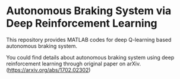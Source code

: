 # Autonomous Braking System via Deep Reinforcement Learning

This repository provides MATLAB codes for deep Q-learning based autonomous braking system.

You could find details about autonomous braking system using deep reinforcement learning through original paper on arXiv. (https://arxiv.org/abs/1702.02302)
